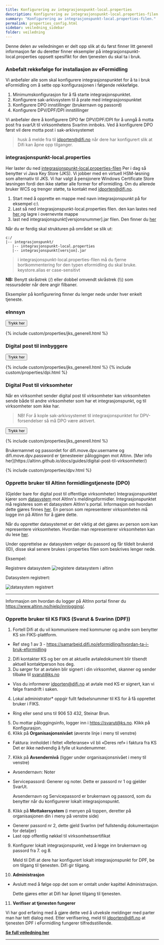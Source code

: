 ```yaml
---
title: Konfigurering av integrasjonspunkt-local.properties
description: Konfigurering av integrasjonspunkt-local.properties-filen.
summary: "Konfigurering av integrasjonspunkt-local.properties-filen."
permalink: properties_config.html
sidebar: veiledning_sidebar
folder: veiledning
---
```


Denne delen av veiledningen er delt opp slik at du først finner litt generell informasjon før du deretter finner eksempler på integrasjonspunkt-local.properties oppsett spesifikt for den tjenesten du skal ta i bruk. 

### Anbefalt rekkefølge for installasjon av eFormidling

Vi anbefaler alle som skal konfigurere integrasjonspunktet for å ta i bruk eFormidling om å sette opp konfigurasjonen i følgende rekkefølge.

1. Minimumskonfigurasjon for å få starte integrasjonspunktet. 
2. Konfigurere sak-arkivsystem til å prate med integrasjonspunktet
3. Konfigurere DPO innstillinger (brukernavn og passord) 
4. Konfigurere DPV/DPF/DPI innstillinger

Vi anbefaler dere å konfigurere DPO før DPV/DPF/DPI for å unngå å motta post fra svarUt til virksomhetens SvarInn innboks. Ved å konfigurere DPO først vil dere motta post i sak-arkivsystemet

> husk å melde fra til <a href="mailto:idporten@difi.no">idporten@difi.no</a> når dere har konfigurert slik at Difi kan åpne opp tilganger.


### integrasjonspunkt-local.properties

Her laster du ned [integrasjonspunkt-local.properties-filen](https://github.com/difi/move-integrasjonspunkt/blob/gh-pages/resources/integrasjonspunkt_local.properties) Per i dag så benytter vi Java Key Store (JKS). Vi jobber med en virtuell HSM-løsning som alternativ til JKS. Vi har valgt å pensjonere Windows Certificate Store løsningen fordi den ikke støtter alle former for eFormidling. Om du allerede bruker WCS og trenger støtte, ta kontakt med <a href="mailto:idporten@difi.no">idporten@difi.no</a>. 

1. Start med å opprette en mappe med navn integrasjonspunkt på for eksempel c:\
2. Last så ned integrasjonspunkt-local.properties filen. den kan lastes ned [her ](https://github.com/difi/move-integrasjonspunkt/blob/gh-pages/resources/integrasjonspunkt_local.properties) og lagre i overnevnte mappe
3. last ned integrasjonspunkt[versjonsnummer].jar filen. Den finner du [her](https://beta-meldingsutveksling.difi.no/service/local/artifact/maven/redirect?r=staging&g=no.difi.meldingsutveksling&a=integrasjonspunkt&v=1.7.82-SNAPSHOT)

Når du er ferdig skal strukturen på området se slik ut:
```
c:/
|-- integrasjonspunkt/
   |-- integrasjonspunkt-local.properties
   |-- integrasjonspunkt[versjon].jar
```

> i integrasjonspunkt-local.properties-filen må du fjerne bortkommentering for den typen eformidling du skal bruke.
> keystore.alias er case-sensitivt

**NB:** Benytt skråstrek (/) eller dobbel omvendt skråstrek (\\\\) som ressursdeler når dere angir filbaner.

Eksempler på konfigurering finner du lenger nede under hver enkelt tjeneste.

### eInnsyn 


<button data-toggle="collapse" data-target="#demo1">Trykk her</button>
<div id="demo1" class="collapse">
  {% include custom/properties/jks_generell.html %} 
</div>

### Digital post til innbyggere

<button data-toggle="collapse" data-target="#demo3">Trykk her</button>
<div id="demo3" class="collapse">
  {% include custom/properties/jks_generell.html %} 
  {% include custom/properties/dpi.html %}
</div>

### Digital Post til virksomheter

Når en virksomhet sender digital post til virksomheter kan virksomheten sende både til andre virksomheter som har et integrasjonspunkt, og til virksomheter som ikke har. 

> NB! For å kople sak-arkivsystemet til integrasjonspunktet for DPV-forsendelser så må DPO være aktivert. 

<button data-toggle="collapse" data-target="#demo6">Trykk her</button>
<div id="demo6" class="collapse">
  {% include custom/properties/jks_generell.html %} 
  <p> Brukernamnet og passordet for difi.move.dpv.username og difi.move.dpv.password er tjenesteeier påloggingen mot Altinn. [Mer info her](https://altinn.github.io/docs/guides/digital-post-til-virksomheter/)</p>
  {% include custom/properties/dpv.html %}
</div>

### Opprette bruker til Altinn formidlingstjeneste (DPO)

(Gjelder bare for digital post til offentlige virksomheter)
Integrasjonspunktet kjører som [datasystem](https://www.altinn.no/no/Portalhjelp/Datasystemer/) mot AltInn's meldingsformidler. Integrasjonspunktet må registeres som et datasystem AltInn's portal. Informasjon om hvordan dette gjøres finnes [her](https://www.altinn.no/no/Portalhjelp/Datasystemer/Registrere-datasystem/). En person som representerer virksomheten må logge inn på Altinn for å gjøre dette.

Når du oppretter datasystemet er det viktig at det gjøres av person som kan representere virksomheten. Hvordan man representerer virksomheten kan du lese [her](https://www.altinn.no/no/Portalhjelp/Hvordan-representere-andre/).

Under opprettelse av datasystem velger du passord og får tildelt brukerid (ID), disse skal senere brukes i properties filen som beskrives lenger nede.

Eksempel:

Registrere datasystem
![](https://raw.githubusercontent.com/difi/move-integrasjonspunkt/gh-pages/resources/altinnDatasystemRegistrer.PNG "registere datasystem i altinn")


Datasystem registrert:


![](https://raw.githubusercontent.com/difi/move-integrasjonspunkt/gh-pages/resources/altinnDatasystemRegistrert.PNG "datasystem registrert")

___

Informasjon om hvordan du logger på AltInn portal finner du <a href="https://www.altinn.no/hjelp/innlogging/">https://www.altinn.no/hjelp/innlogging/</a>.

### Opprette bruker til KS FIKS (Svarut & Svarinn (DPF))

1.	Fortell Difi at du vil kommunisere med kommuner og andre som benytter KS sin FIKS-plattform.
   -	Ref steg 1 av 3 -  https://samarbeid.difi.no/eformidling/hvordan-ta-i-bruk-eformidling
2.	Difi kontakter KS og ber om at aktuelle avtaledokument blir tilsendt aktuell kontaktperson hos deg.
3.	Du sørger for at avtalen blir signert i din virksomhet, skanner og sender tilbake til <a href="svarut@ks.no">svarut@ks.no</a>
   -	Viss du informerer <a href="idporten@difi.no">idporten@difi.no</a> at avtale med KS er signert, kan vi følge framdrift i saken. 
4.	Lokal administrator* oppgir fullt fødselsnummer til KS for å få opprettet bruker i FIKS.
   -	Ring eller send sms til 906 53 432, Steinar Brun. 
5.	Du mottar påloggingsinfo, logger inn i [https://svarut@ks.no](https://svarut@ks.no). Klikk på Konfigurasjon.
6.	Klikk på **Organisasjonsnivået** (øverste linje i meny til venstre)
  - Faktura: innholdet i feltet «Referanse» vil bli «Deres ref» i faktura fra KS
Det er ikke nødvendig å fylle ut kundenummer.
7.	Klikk på **Avsendernivå** (ligger under organisasjonsnivået i meny til venstre)
   - Avsendernavn: Noter 
   - Servicepassord: Generer og noter. Dette er passord nr 1 og gjelder SvarUt.
  
      Avsendernavn og Servicepassord er brukernavn og passord, som du benytter når du konfigurerer lokalt integrasjonspunkt.

8.	Klikk på **Mottakersystem** (i menyen på toppen, deretter på organisasjonen din i meny på venstre side)  
   - Generer passord nr 2, dette gjeld SvarInn (ref fullstendig dokumentasjon for detaljer)
   - Last opp offentlig nøkkel til virksomhetssertifikat
  
9.	Konfigurer lokalt integrasjonspunkt, ved å legge inn brukernavn og passord fra 7. og 8. 

    Meld til Difi at dere har konfigurert lokalt integrasjonspunkt for DPF, be om tilgang til tjenesten. Difi gir tilgang.

10.	**Administrasjon** 
  - Avslutt med å følge opp det som er omtalt under kapittel Administrasjon. 
  
    Dette gjøres etter at Difi har åpnet tilgang til tjenesten. 

11.	**Verifiser at tjenesten fungerer**

Vi har god erfaring med å gjøre dette ved å utveksle meldinger med parter man har tett dialog med. 
Etter verifisering, meld til <a href="idporten@difi.no">idporten@difi.no</a> at tjenesten DPF i eFormidling fungerer tilfredsstillende.


 [**Se full veiledning her**](https://difi.github.io/move-integrasjonspunkt/ksfiks.html)

--- 
